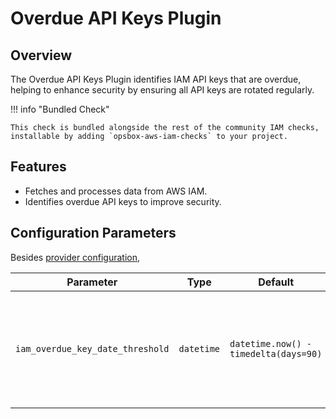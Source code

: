 # Overdue API Keys Plugin

## Overview

The Overdue API Keys Plugin identifies IAM API keys that are overdue, helping to enhance security by ensuring all API keys are rotated regularly.

!!! info "Bundled Check"

    This check is bundled alongside the rest of the community IAM checks, installable by adding `opsbox-aws-iam-checks` to your project.

## Features

- Fetches and processes data from AWS IAM.
- Identifies overdue API keys to improve security.

## Configuration Parameters
Besides [provider configuration](./ec2_provider/ec2_provider.md#fields),


| Parameter | Type | Default | Description |
|-----------|------|---------|-------------|
| `iam_overdue_key_date_threshold` | `datetime` | `datetime.now() - timedelta(days=90)` | How long ago a key was last used for it to be considered overdue. Default is 90 days. |
